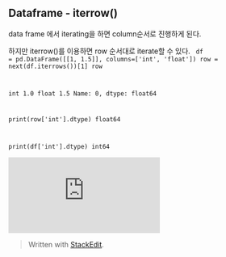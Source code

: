 ﻿## Dataframe - iterrow() 

data frame 에서 iterating을 하면 column순서로 진행하게 된다.

하지만 iterrow()를 이용하면 row 순서대로 iterate할 수 있다.
<code>
df = pd.DataFrame([[1, 1.5]], columns=['int', 'float'])
 row = next(df.iterrows())[1]
row

int      1.0
float    1.5
Name: 0, dtype: float64

print(row['int'].dtype)
float64

 print(df['int'].dtype)
int64
</code>

![](https://pandas.pydata.org/pandas-docs/stable/generated/pandas.DataFrame.iterrows.html)

> Written with [StackEdit](https://stackedit.io/).
